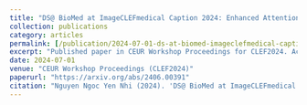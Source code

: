 ```yaml
---
title: "DS@ BioMed at ImageCLEFmedical Caption 2024: Enhanced Attention Mechanisms in Medical Caption Generation through Concept Detection Integration"
collection: publications
category: articles
permalink: [/publication/2024-07-01-ds-at-biomed-imageclefmedical-caption-2024](https://arxiv.org/abs/2406.00391)
excerpt: "Published paper in CEUR Workshop Proceedings for CLEF2024. Achieved Top 3 ranking in the ImageCLEFmedical Caption challenge."
date: 2024-07-01
venue: "CEUR Workshop Proceedings (CLEF2024)"
paperurl: "https://arxiv.org/abs/2406.00391"
citation: "Nguyen Ngoc Yen Nhi (2024). 'DS@ BioMed at ImageCLEFmedical Caption 2024: Enhanced Attention Mechanisms in Medical Caption Generation through Concept Detection Integration.' Presented at CLEF2024, CEUR Workshop Proceedings."
---
```

